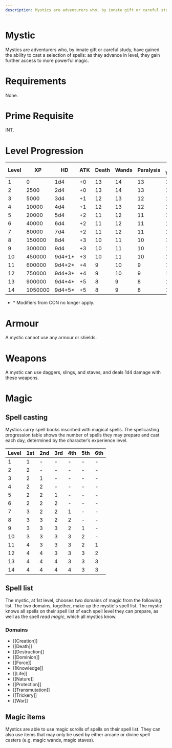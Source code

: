 ```yaml
---
description: Mystics are adventurers who, by innate gift or careful study, have gained the ability to cast a selection of spells: as they advance in level, they gain further access to more powerful magic.
---
```


# Mystic

Mystics are adventurers who, by innate gift or careful study, have gained the ability to cast a selection of spells: as they advance in level, they gain further access to more powerful magic.

# Requirements
None.

# Prime Requisite
INT.

# Level Progression

|Level|XP|HD|ATK|Death|Wands|Paralysis|Breath Weapon|Spells|
|---|---|---|---|---|---|---|---|---|
|1|0|1d4|+0|13|14|13|16|15|
|2|2500|2d4|+0|13|14|13|16|14|
|3|5000|3d4|+1|12|13|12|15|14|
|4|10000|4d4|+1|12|13|12|15|13|
|5|20000|5d4|+2|11|12|11|14|13|
|6|40000|6d4|+2|11|12|11|14|12|
|7|80000|7d4|+2|11|12|11|14|12|
|8|150000|8d4|+3|10|11|10|13|11|
|9|300000|9d4|+3|10|11|10|13|11|
|10|450000|9d4+1*|+3|10|11|10|13|10|
|11|600000|9d4+2*|+4|9|10|9|12|10|
|12|750000|9d4+3*|+4|9|10|9|12|9|
|13|900000|9d4+4*|+5|8|9|8|11|9|
|14|1050000|9d4+5*|+5|8|9|8|11|8|

- \* Modifiers from CON no longer apply. 

# Armour
A mystic cannot use any armour or shields.

# Weapons
A mystic can use daggers, slings, and staves, and deals 1d4 damage with these weapons.

# Magic
## Spell casting
Mystics carry spell books inscribed with magical spells. The spellcasting progression table shows the number of spells they may prepare and cast each day, determined by the character’s experience level. 

| Level | 1st | 2nd | 3rd | 4th | 5th | 6th | 
| - | - | - | - | - | - | - |
| 1 | 1 | - | - | - | - | - |
| 2 | 2 | - | - | - | - | - |
| 3 | 2 | 1 | - | - | - | - |
| 4 | 2 | 2 | - | - | - | - |
| 5 | 2 | 2 | 1 | - | - | - |
| 6 | 2 | 2 | 2 | - | - | - |
| 7 | 3 | 2 | 2 | 1 | - | - |
| 8 | 3 | 3 | 2 | 2 | - | - |
| 9 | 3 | 3 | 3 | 2 | 1 | - |
| 10 | 3 | 3 | 3 | 3 | 2 | - |
| 11 | 4 | 3 | 3 | 3 | 2 | 1 |
| 12 | 4 | 4 | 3 | 3 | 3 | 2 |
| 13 | 4 | 4 | 4 | 3 | 3 | 3 |
| 14 | 4 | 4 | 4 | 4 | 3 | 3 |

## Spell list
The mystic, at 1st level, chooses two domains of magic from the following list. The two domains, together, make up the mystic's spell list. The mystic knows all spells on their spell list of each spell level they can prepare, as well as the spell *read magic*, which all mystics know.

### Domains
- [[Creation]]
- [[Death]]
- [[Destruction]]
- [[Dominion]]
- [[Force]]
- [[Knowledge]]
- [[Life]]
- [[Nature]]
- [[Protection]]
- [[Transmutation]]
- [[Trickery]]
- [[War]]

## Magic items 
Mystics are able to use magic scrolls of spells on their spell list. They can also use items that may only be used by either arcane or divine spell casters (e.g. magic wands, magic staves). 
